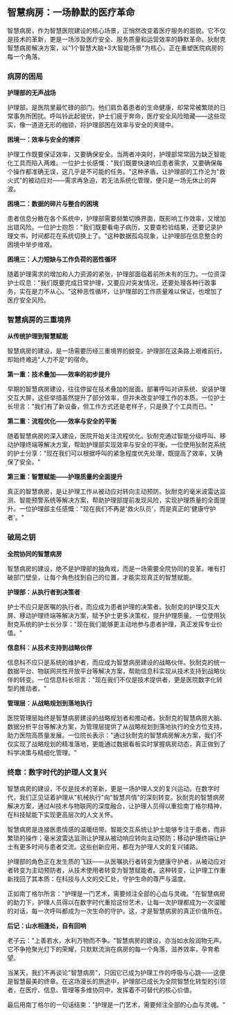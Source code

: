 ## 智慧病房：一场静默的医疗革命

智慧病房，作为智慧医院建设的核心场景，正悄然改变着医疗服务的面貌。它不仅是技术的革新，更是一场涉及医疗安全、服务质量和运营效率的静默革命。狄耐克智慧病房解决方案，以"1个智慧大脑+3大智能场景"为核心，正在重塑医院病房的每一个角落。

### 病房的困局

**护理部的无声战场**

护理部，是医院里最忙碌的部门。他们肩负着患者的生命健康，却常常被繁琐的日常事务所困扰。呼叫铃此起彼伏，护士们疲于奔命，医疗安全风险暗藏——这些现实，像一道道无形的枷锁，将护理部困在效率与安全的夹缝中。

**困境一：效率与安全的博弈**

护理工作既要保证效率，又要确保安全。当两者冲突时，护理部常常因为缺乏智能化工具而陷入两难。一位护士长感慨："我们既要快速响应患者需求，又要确保每个操作都准确无误，这几乎是不可能的任务。"这种矛盾，让护理部的工作沦为"救火式"的被动应对——需求再急迫，若无法系统化管理，便只是一场无休止的奔波。

**困境二：数据的碎片与整合的困境**

患者信息分散在各个系统中，护理部需要频繁切换界面，既影响工作效率，又增加出错风险。一位护士抱怨："我们既要看电子病历，又要查检验结果，还要记录护理文书，时间都花在系统切换上了。"这种数据孤岛现象，让护理部在信息整合的困境中举步维艰。

**困境三：人力短缺与工作负荷的恶性循环**

随着护理需求的增加和人力资源的紧张，护理部面临着前所未有的压力。一位资深护士叹息："我们既要完成日常护理，又要应对突发情况，还要处理各种行政事务，实在是力不从心。"这种恶性循环，让护理部的工作质量难以保证，也增加了医疗安全风险。

### 智慧病房的三重境界

**从传统护理到智慧赋能**

智慧病房的建设，是一场需要历经三重境界的蜕变。护理部在这条路上艰难前行，却始终难逃"人力不足"的宿命。

**第一重：技术叠加——效率的初步提升**

早期的智慧病房建设，往往停留在技术叠加的层面。部署呼叫对讲系统、安装护理交互大屏，这些举措虽然提升了部分效率，但并未改变护理工作的本质。一位护士长坦言："我们有了新设备，但工作方式还是老样子，只是换了个工具而已。"

**第二重：流程优化——效率与安全的平衡**

随着智慧病房的深入建设，医院开始关注流程优化。狄耐克通过智能分级呼叫、移动护理终端等解决方案，帮助护理部实现效率与安全的平衡。一位使用狄耐克系统的护士分享："现在我们可以根据呼叫的紧急程度优先处理，既提高了效率，又确保了安全。"

**第三重：智慧赋能——护理质量的全面提升**

真正的智慧病房，是让护理工作从被动应对转向主动预防。狄耐克的毫米波雷达监测、智能预警系统等解决方案，帮助护理部提前发现风险，实现护理质量的全面提升。一位护理部主任感慨："现在我们不再是'救火队员'，而是真正的'健康守护者'。"

### 破局之钥

**全院协同的智慧病房**

智慧病房的建设，绝不是护理部的独角戏，而是一场需要全院协同的变革。唯有打破部门壁垒，让每个角色找到自己的位置，才能实现真正的智慧赋能。

**护理部：从执行者到决策者**

护士不应只是医嘱的执行者，而应成为患者护理的决策者。狄耐克的护理交互大屏、移动护理终端等解决方案，赋予护士更多决策权，提升护理质量。一位使用狄耐克系统的护士长分享："现在我们能够更主动地参与患者护理，真正发挥专业价值。"

**信息科：从技术支持到战略伙伴**

信息科不应只是系统的维护者，而应成为智慧病房建设的战略伙伴。狄耐克的统一数据平台、物联网共性开放平台等解决方案，帮助信息科实现从技术支持到战略伙伴的转变。一位信息科长坦言："现在我们不仅是技术提供者，更是医院数字化转型的推动者。"

**管理层：从战略规划到落地执行**

医院管理层始终是智慧病房建设的战略规划者和推动者。狄耐克的智慧病房大脑、数据分析平台等解决方案，为管理层提供了从战略规划到落地执行的全方位支持，助力医院高质量发展。一位院长表示："通过狄耐克的智慧病房解决方案，我们不仅实现了战略规划的精准落地，更能通过数据看板实时掌握病房动态，真正做到了科学决策与精细化管理。"

### 终章：数字时代的护理人文复兴

智慧病房的建设，不仅是技术的革新，更是一场护理人文的复兴运动。在数字时代，我们正见证着护理从"机械执行"向"智慧共情"的深刻转变。狄耐克的智慧病房解决方案，通过AI技术与物联网的深度融合，让护理人员得以重拾南丁格尔精神，在科技赋能下实现更高层次的人文关怀。

智慧病房是连接医患情感的温暖纽带。智能交互系统让护士能够专注于患者，而非繁琐的操作；毫米波雷达监测让护理从被动响应转向主动预防；移动护理终端让护士有更多时间与患者交流。这些创新应用，都在为护理人文的复兴铺路。

护理部的角色正在发生质的飞跃——从医嘱执行者转变为健康守护者，从被动应对者转变为主动预防者，从技术使用者转变为智慧赋能者。这种转变，让护理工作重新找回了其本质：在科技与人文的交汇处，守护生命的尊严与温度。

正如南丁格尔所言："护理是一门艺术，需要倾注全部的心血与灵魂。"在智慧病房的助力下，护理人员得以在数字时代重拾这份艺术，让每一次护理都成为一次温暖的对话，每一次呼叫都成为一次生命的守护。这，才是智慧病房的真正价值所在。

**后记：山水相逢处，自有回响**

老子云："上善若水，水利万物而不争。"智慧病房的建设，亦当如水般润物无声。它不争抢聚光灯下的荣耀，只默默流淌在病房的每一个角落，滋养效率，孕育希望。

当某天，我们不再谈论"智慧病房"，只因它已成为护理工作的呼吸与心跳——这便是智慧最美的终章。在这场漫长的旅途中，护理部已成长为全院智慧化转型的引领者，在医疗、信息、管理等多维协同中，发挥着不可替代的核心价值。

最后用南丁格尔的一句话结束："护理是一门艺术，需要倾注全部的心血与灵魂。"
